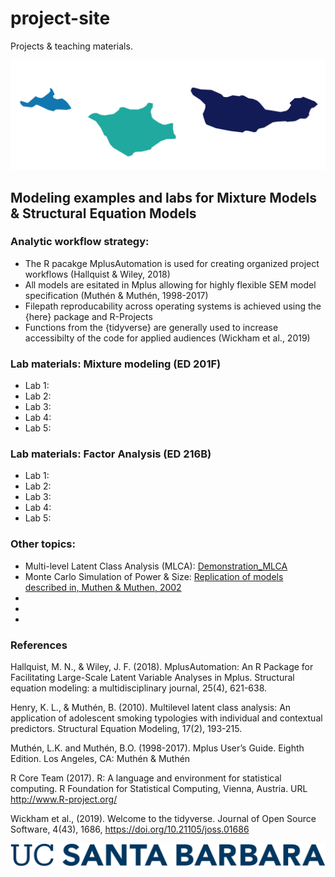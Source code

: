 # project-site
Projects &amp; teaching materials. 

![Island mark](figures/island_mark.png)




## Modeling examples and labs for Mixture Models & Structural Equation Models

### Analytic workflow strategy:

- The R pacakge MplusAutomation is used for creating organized project workflows (Hallquist & Wiley, 2018)
- All models are esitated in Mplus allowing for highly flexible SEM model specification (Muthén & Muthén, 1998-2017)
- Filepath reproducability across operating systems is achieved using the {here} package and R-Projects
- Functions from the {tidyverse} are generally used to increase accessibilty of the code for applied audiences (Wickham et al., 2019)


### Lab materials: Mixture modeling (ED 201F) 

- Lab 1: 
- Lab 2:
- Lab 3:
- Lab 4:
- Lab 5:

### Lab materials: Factor Analysis  (ED 216B) 

- Lab 1: 
- Lab 2:
- Lab 3:
- Lab 4:
- Lab 5:

### Other topics: 

- Multi-level Latent Class Analysis (MLCA): [Demonstration_MLCA](https://garberadamc.github.io/project-site/mlca-demo)
- Monte Carlo Simulation of Power & Size: [Replication of models described in, Muthen & Muthen, 2002](https://garberadamc.github.io/project-site/sim-power-size)
-
-
-

### References

Hallquist, M. N., & Wiley, J. F. (2018). MplusAutomation: An R Package for Facilitating Large-Scale Latent Variable Analyses in Mplus. Structural equation modeling: a multidisciplinary journal, 25(4), 621-638.

Henry, K. L., & Muthén, B. (2010). Multilevel latent class analysis: An application of adolescent smoking typologies with individual and contextual predictors. Structural Equation Modeling, 17(2), 193-215.

Muthén, L.K. and Muthén, B.O. (1998-2017).  Mplus User’s Guide.  Eighth Edition. Los Angeles, CA: Muthén & Muthén

R Core Team (2017). R: A language and environment for statistical computing. R Foundation for Statistical Computing, Vienna, Austria. URL http://www.R-project.org/

Wickham et al., (2019). Welcome to the tidyverse. Journal of Open Source Software, 4(43), 1686, https://doi.org/10.21105/joss.01686

![UCSB Mark](figures/UCSB_Navy_mark.png)
